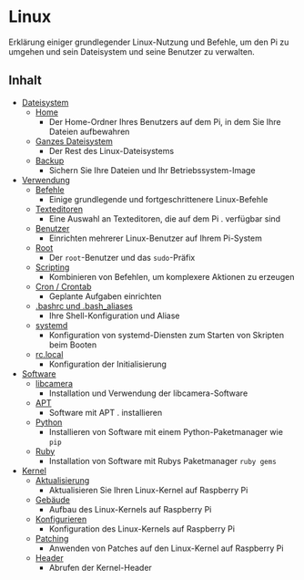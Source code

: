 # Linux

Erklärung einiger grundlegender Linux-Nutzung und Befehle, um den Pi zu umgehen und sein Dateisystem und seine Benutzer zu verwalten.

## Inhalt

- [Dateisystem](Dateisystem/README.md)
    - [Home](Dateisystem/home.md)
        - Der Home-Ordner Ihres Benutzers auf dem Pi, in dem Sie Ihre Dateien aufbewahren
    - [Ganzes Dateisystem](Dateisystem/ganzes-Dateisystem.md)
        - Der Rest des Linux-Dateisystems
    - [Backup](Dateisystem/backup.md)
        - Sichern Sie Ihre Dateien und Ihr Betriebssystem-Image
- [Verwendung](Verwendung/README.md)
    - [Befehle](usage/commands.md)
        - Einige grundlegende und fortgeschrittenere Linux-Befehle
    - [Texteditoren](usage/text-editors.md)
        - Eine Auswahl an Texteditoren, die auf dem Pi . verfügbar sind
    - [Benutzer](usage/users.md)
        - Einrichten mehrerer Linux-Benutzer auf Ihrem Pi-System
    - [Root](usage/root.md)
        - Der `root`-Benutzer und das `sudo`-Präfix
    - [Scripting](usage/scripting.md)
        - Kombinieren von Befehlen, um komplexere Aktionen zu erzeugen
    - [Cron / Crontab](usage/cron.md)
        - Geplante Aufgaben einrichten
    - [.bashrc und .bash_aliases](usage/bashrc.md)
        - Ihre Shell-Konfiguration und Aliase
    - [systemd](usage/systemd.md)
        - Konfiguration von systemd-Diensten zum Starten von Skripten beim Booten
    - [rc.local](usage/rc-local.md)
        - Konfiguration der Initialisierung
- [Software](software/README.md)
    - [libcamera](software/libcamera/README.md)
        - Installation und Verwendung der libcamera-Software
    - [APT](software/apt.md)
        - Software mit APT . installieren
    - [Python](software/python.md)
        - Installieren von Software mit einem Python-Paketmanager wie `pip`
    - [Ruby](software/ruby.md)
        - Installation von Software mit Rubys Paketmanager `ruby gems`
- [Kernel](kernel/README.md)
    - [Aktualisierung](kernel/update.md)
        - Aktualisieren Sie Ihren Linux-Kernel auf Raspberry Pi
    - [Gebäude](kernel/building.md)
        - Aufbau des Linux-Kernels auf Raspberry Pi
    - [Konfigurieren](kernel/configuring.md)
        - Konfiguration des Linux-Kernels auf Raspberry Pi
    - [Patching](kernel/patching.md)
        - Anwenden von Patches auf den Linux-Kernel auf Raspberry Pi
    - [Header](kernel/headers.md)
        - Abrufen der Kernel-Header